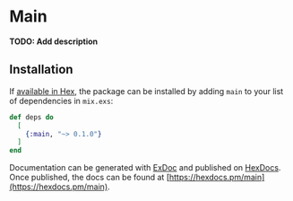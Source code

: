 # Main

**TODO: Add description**

## Installation

If [available in Hex](https://hex.pm/docs/publish), the package can be installed
by adding `main` to your list of dependencies in `mix.exs`:

```elixir
def deps do
  [
    {:main, "~> 0.1.0"}
  ]
end
```

Documentation can be generated with [ExDoc](https://github.com/elixir-lang/ex_doc)
and published on [HexDocs](https://hexdocs.pm). Once published, the docs can
be found at [https://hexdocs.pm/main](https://hexdocs.pm/main).

